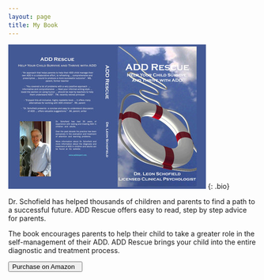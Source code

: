 ```yaml
---
layout: page
title: My Book
---
```


![Book Cover: ADD Rescue](/img/book-cover.jpg)
{: .bio}

Dr. Schofield has helped thousands of children and parents to find a path to a successful future. ADD Rescue offers easy to read, step by step advice for parents.

The book encourages parents to help their child to take a greater role in the self-management of their ADD. ADD Rescue brings your child into the entire diagnostic and treatment process.

<button type="button" class="btn btn-danger">
  Purchase on Amazon &nbsp;
  <i class="fa fa-amazon fa-fw" aria-hidden="true"></i>
</button>
